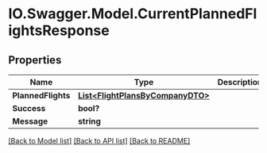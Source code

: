 # IO.Swagger.Model.CurrentPlannedFlightsResponse
## Properties

Name | Type | Description | Notes
------------ | ------------- | ------------- | -------------
**PlannedFlights** | [**List&lt;FlightPlansByCompanyDTO&gt;**](FlightPlansByCompanyDTO.md) |  | [optional] 
**Success** | **bool?** |  | [optional] 
**Message** | **string** |  | [optional] 

[[Back to Model list]](../README.md#documentation-for-models) [[Back to API list]](../README.md#documentation-for-api-endpoints) [[Back to README]](../README.md)

